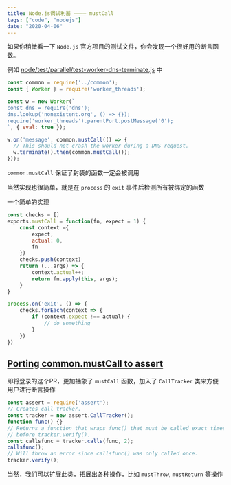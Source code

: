```yaml
---
title: Node.js调试利器 ———— mustCall
tags: ["code", "nodejs"]
date: "2020-04-06"
---
```


如果你稍微看一下 `Node.js` 官方项目的测试文件，你会发现一个很好用的断言函数。

例如
[node/test/parallel/test-worker-dns-terminate.js](https://github.com/nodejs/node/blob/ed24c19002379063ce100037bfff7ca2da5b6cc8/test/parallel/test-worker-dns-terminate.js) 中

```js
const common = require('../common');
const { Worker } = require('worker_threads');

const w = new Worker(`
const dns = require('dns');
dns.lookup('nonexistent.org', () => {});
require('worker_threads').parentPort.postMessage('0');
`, { eval: true });

w.on('message', common.mustCall(() => {
  // This should not crash the worker during a DNS request.
  w.terminate().then(common.mustCall());
}));
```

`common.mustCall` 保证了封装的函数一定会被调用

当然实现也很简单，就是在 `process` 的 `exit` 事件后检测所有被绑定的函数

一个简单的实现

```js
const checks = []
exports.mustCall = function(fn, expect = 1) {
    const context ={
        expect,
        actual: 0,
        fn
    })
    checks.push(context)
    return (...args) => {
        context.actual++;
        return fn.apply(this, args);
    }
}

process.on('exit', () => {
    checks.forEach(context => {
        if (context.expect !== actual) {
            // do something
        }
    })
})
```

## [Porting common.mustCall to assert](https://github.com/nodejs/node/pull/31982)

即将登录的这个PR，更加抽象了 `mustCall` 函数，加入了 `CallTracker` 类来方便用户进行断言操作

```js
const assert = require('assert');
// Creates call tracker.
const tracker = new assert.CallTracker();
function func() {}
// Returns a function that wraps func() that must be called exact times
// before tracker.verify().
const callsfunc = tracker.calls(func, 2);
callsfunc();
// Will throw an error since callsfunc() was only called once.
tracker.verify();
```

当然，我们可以扩展此类，拓展出各种操作，比如 `mustThrow`, `mustReturn` 等操作
